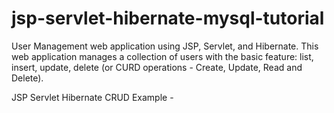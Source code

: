 # jsp-servlet-hibernate-mysql-tutorial
User Management web application using JSP, Servlet, and Hibernate. This web application manages a collection of users with the basic feature: list, insert, update, delete (or CURD operations - Create, Update, Read and Delete).

JSP Servlet Hibernate CRUD Example - 

